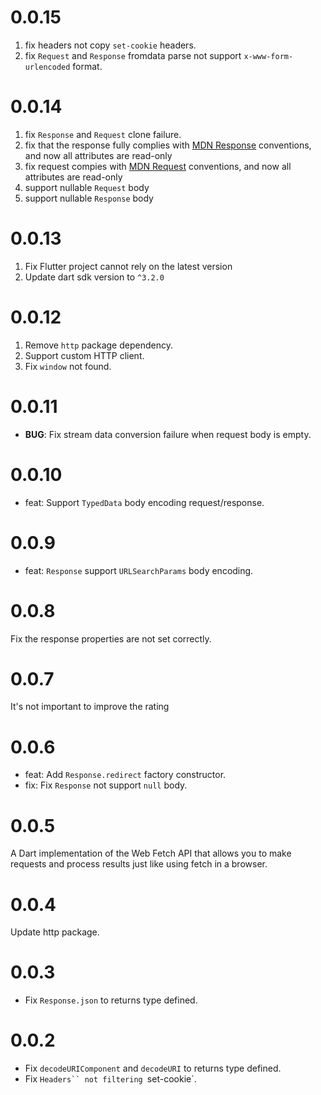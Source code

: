 # 0.0.15

1. fix headers not copy `set-cookie` headers.
2. fix `Request` and `Response` fromdata parse not support `x-www-form-urlencoded` format.

# 0.0.14

1. fix `Response` and `Request` clone failure.
2. fix that the response fully complies with [MDN Response](https://developer.mozilla.org/zh-CN/docs/Web/API/Response) conventions, and now all attributes are read-only
3. fix request compies with [MDN Request](https://developer.mozilla.org/zh-CN/docs/Web/API/Request) conventions, and now all attributes are read-only
4. support nullable `Request` body
5. support nullable `Response` body

# 0.0.13

1. Fix Flutter project cannot rely on the latest version
2. Update dart sdk version to `^3.2.0`

# 0.0.12

1. Remove `http` package dependency.
2. Support custom HTTP client.
3. Fix `window` not found.

# 0.0.11

- **BUG**: Fix stream data conversion failure when request body is empty.

# 0.0.10

- feat: Support `TypedData` body encoding request/response.

# 0.0.9

- feat: `Response` support `URLSearchParams` body encoding.

# 0.0.8

Fix the response properties are not set correctly.

# 0.0.7

It's not important to improve the rating

# 0.0.6

- feat: Add `Response.redirect` factory constructor.
- fix: Fix `Response` not support `null` body.

# 0.0.5

A Dart implementation of the Web Fetch API that allows you to make requests and process results just like using fetch in a browser.

# 0.0.4

Update http package.

# 0.0.3

- Fix `Response.json` to returns type defined.

# 0.0.2

- Fix `decodeURIComponent` and `decodeURI` to returns type defined.
- Fix ` Headers`` not filtering  `set-cookie`.
